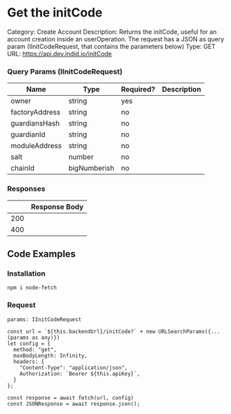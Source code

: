 # Get the initCode

Category: Create Account
Description: Returns the initCode, useful for an account creation inside an userOperation. The request has a JSON as query param (IInitCodeRequest, that contains the parameters below)
Type: GET
URL: https://api.dev.indid.io/initCode

### Query Params (IInitCodeRequest)

| Name | Type | Required? | Description |
| --- | --- | --- | --- |
| owner | string | yes |  |
| factoryAddress | string | no |  |
| guardiansHash | string | no |  |
| guardianId | string | no |  |
| moduleAddress | string | no |  |
| salt | number | no |  |
| chainId | bigNumberish | no |  |

### Responses

|  | Response Body |
| --- | --- |
| 200 |  |
| 400 |  |

## Code Examples

### Installation

```tsx
npm i node-fetch
```

### Request

```tsx
params: IInitCodeRequest

const url = `${this.backendUrl}/initCode?` + new URLSearchParams({...(params as any)})
let config = {
  method: "get",
  maxBodyLength: Infinity,
  headers: {
    "Content-Type": "application/json",
    Authorization: `Bearer ${this.apiKey}`,
  }
};

const response = await fetch(url, config)
const JSONResponse = await response.json();

```